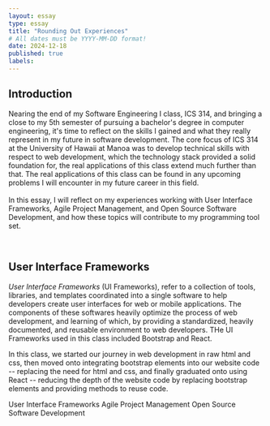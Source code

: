 ```yaml
---
layout: essay
type: essay
title: "Rounding Out Experiences"
# All dates must be YYYY-MM-DD format!
date: 2024-12-18
published: true
labels:
---
```


## Introduction
<p>

Nearing the end of my Software Engineering I class, ICS 314, and bringing a close to my 5th semester of pursuing a bachelor's degree in computer engineering, it's time to reflect on the skills I gained and what they really represent in my future in software development. The core focus of ICS 314 at the University of Hawaii at Manoa was to develop technical skills with respect to web development, which the technology stack provided a solid foundation for, the real applications of this class extend much further than that. The real applications of this class can be found in any upcoming problems I will encounter in my future career in this field.
<br>
<br>
In this essay, I will reflect on my experiences working with User Interface Frameworks, Agile Project Management, and Open Source Software Development, and how these topics will contribute to my programming tool set.
</p>
<br>

## User Interface Frameworks
<p>
<i>User Interface Frameworks</i> (UI Frameworks), refer to a collection of tools, libraries, and templates coordinated into a single software to help developers create user interfaces for web or mobile applications. The components of these softwares heavily optimize the process of web development, and learning of which, by providing a standardized, heavily documented, and reusable environment to web developers. THe UI Frameworks used in this class included Bootstrap and React.
</p>
<p>
In this class, we started our journey in web development in raw html and css, then moved onto integrating bootstrap elements into our website code -- replacing the need for html and css, and finally graduated onto using React -- reducing the depth of the website code by replacing bootstrap elements and providing methods to reuse code.
</p>


User Interface Frameworks
Agile Project Management
Open Source Software Development
